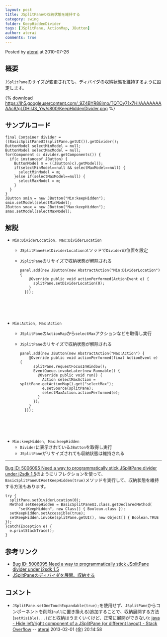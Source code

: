 ```yaml
---
layout: post
title: JSplitPaneの収納状態を維持する
category: swing
folder: KeepHiddenDivider
tags: [JSplitPane, ActionMap, JButton]
author: aterai
comments: true
---
```


Posted by [aterai](http://terai.xrea.jp/aterai.html) at 2010-07-26

## 概要
`JSplitPane`のサイズが変更されても、ディバイダの収納状態を維持するように設定します。

{% download https://lh5.googleusercontent.com/_9Z4BYR88imo/TQTOy71x7HI/AAAAAAAAAc8/gLDHiIJS_Yw/s800/KeepHiddenDivider.png %}

## サンプルコード
<pre class="prettyprint"><code>final Container divider = ((BasicSplitPaneUI)splitPane.getUI()).getDivider();
ButtonModel selectMinModel = null;
ButtonModel selectMaxModel = null;
for(Component c: divider.getComponents()) {
  if(c instanceof JButton) {
    ButtonModel m = ((JButton)c).getModel();
    if(selectMinModel==null &amp;&amp; selectMaxModel==null) {
      selectMinModel = m;
    }else if(selectMaxModel==null) {
      selectMaxModel = m;
    }
  }
}
JButton smin = new JButton("Min:keepHidden");
smin.setModel(selectMinModel);
JButton smax = new JButton("Max:keepHidden");
smax.setModel(selectMaxModel);
</code></pre>

## 解説
- `Min:DividerLocation, Max:DividerLocation`
    - `JSplitPane#setDividerLocation`メソッドで`Divider`の位置を設定
    - `JSplitPane`のリサイズで収納状態が解除される
        
        <pre class="prettyprint"><code>panel.add(new JButton(new AbstractAction("Min:DividerLocation") {
          @Override public void actionPerformed(ActionEvent e) {
            splitPane.setDividerLocation(0);
          }
        }));
</code></pre>
- `Min:Action, Max:Action`
    - `JSplitPane`の`ActionMap`から`selectMax`アクションなどを取得し実行
    - `JSplitPane`のリサイズで収納状態が解除される
        
        <pre class="prettyprint"><code>panel.add(new JButton(new AbstractAction("Max:Action") {
          @Override public void actionPerformed(final ActionEvent e) {
            splitPane.requestFocusInWindow();
            EventQueue.invokeLater(new Runnable() {
              @Override public void run() {
                Action selectMaxAction = splitPane.getActionMap().get("selectMax");
                e.setSource(splitPane);
                selectMaxAction.actionPerformed(e);
              }
            });
          }
        }));
</code></pre>
- `Min:keepHidden, Max:keepHidden`
    - `Divider`に表示されている`JButton`を取得し実行
    - `JSplitPane`がリサイズされても収納状態は維持される

<!-- dummy comment line for breaking list -->

- - - -
[Bug ID: 5006095 Need a way to programmatically stick JSplitPane divider under j2sdk 1.5](http://bugs.sun.com/bugdatabase/view_bug.do?bug_id=5006095)のようにリフレクションを使って、`BasicSplitPaneUI#setKeepHidden(true)`メソッドを実行して、収納状態を維持する方法もあります。

<pre class="prettyprint"><code>try {
  splitPane.setDividerLocation(0);
  Method setKeepHidden = BasicSplitPaneUI.class.getDeclaredMethod(
      "setKeepHidden", new Class[] { Boolean.class });
  setKeepHidden.setAccessible(true);
  setKeepHidden.invoke(splitPane.getUI(), new Object[] { Boolean.TRUE });
}catch(Exception e) {
  e.printStackTrace();
}
</code></pre>

## 参考リンク
- [Bug ID: 5006095 Need a way to programmatically stick JSplitPane divider under j2sdk 1.5](http://bugs.sun.com/bugdatabase/view_bug.do?bug_id=5006095)
- [JSplitPaneのディバイダを展開、収納する](http://terai.xrea.jp/Swing/OneTouchExpandable.html)

<!-- dummy comment line for breaking list -->

## コメント
- `JSplitPane.setOneTouchExpandable(true);`を使用せず、`JSplitPane`からコンポーネントを削除(`null`に置き換える)追加することで、収納展開する方法(`setVisible(...)`だと収納はうまくいくけど、正常に展開ができない):  [java - Hide left/right component of a JSplitPane (or different layout) - Stack Overflow](http://stackoverflow.com/questions/14644362/hide-left-right-component-of-a-jsplitpane-or-different-layout) -- [aterai](http://terai.xrea.jp/aterai.html) 2013-02-01 (金) 20:14:58

<!-- dummy comment line for breaking list -->

